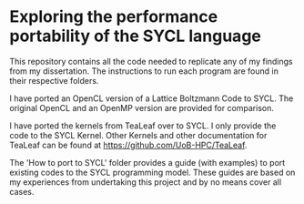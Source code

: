# Exploring the performance portability of the SYCL language

This repository contains all the code needed to replicate any of my findings from my dissertation. The instructions to run each program are found in their respective folders.

I have ported an OpenCL version of a Lattice Boltzmann Code to SYCL. The original OpenCL and an OpenMP version are provided for comparison.

I have ported the kernels from TeaLeaf over to SYCL. I only provide the code to the SYCL Kernel. Other Kernels and other documentation for TeaLeaf can be found at https://github.com/UoB-HPC/TeaLeaf.

The 'How to port to SYCL' folder provides a guide (with examples) to port existing codes to the SYCL programming model. These guides are based on my experiences from undertaking this project and by no means cover all cases.
